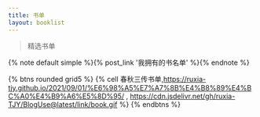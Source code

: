 ```yaml
---
title: 书单
layout: booklist
---
```


> 精选书单

{% note default simple %}{% post_link '我拥有的书名单' %}{% endnote %}




{% btns rounded grid5 %}
{% cell 春秋三传书单,https://ruxia-tjy.github.io/2021/09/01/%E6%98%A5%E7%A7%8B%E4%B8%89%E4%BC%A0%E4%B9%A6%E5%8D%95/ , https://cdn.jsdelivr.net/gh/ruxia-TJY/BlogUse@latest/link/book.gif %}
{% endbtns %}
